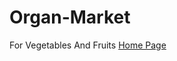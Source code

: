 # Organ-Market
For Vegetables And Fruits
[Home Page]([index.html](https://m-hatem98.github.io/Organ-Market/index.html)https://m-hatem98.github.io/Organ-Market/index.html)  
